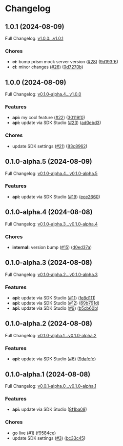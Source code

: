 # Changelog

## 1.0.1 (2024-08-09)

Full Changelog: [v1.0.0...v1.0.1](https://github.com/squack-io/flux-node/compare/v1.0.0...v1.0.1)

### Chores

* **ci:** bump prism mock server version ([#28](https://github.com/squack-io/flux-node/issues/28)) ([9d193f6](https://github.com/squack-io/flux-node/commit/9d193f673dd7fdad66aed700dd452be9d096c43e))
* **ci:** minor changes ([#26](https://github.com/squack-io/flux-node/issues/26)) ([0d7270b](https://github.com/squack-io/flux-node/commit/0d7270b810c6cc460aba8f5249efa8d7e9c9ffd6))

## 1.0.0 (2024-08-09)

Full Changelog: [v0.1.0-alpha.4...v1.0.0](https://github.com/squack-io/flux-node/compare/v0.1.0-alpha.4...v1.0.0)

### Features

* **api:** my cool feature ([#22](https://github.com/squack-io/flux-node/issues/22)) ([30119f0](https://github.com/squack-io/flux-node/commit/30119f06b3b3681823cc0b80f2d9c3439b0dbcaf))
* **api:** update via SDK Studio ([#23](https://github.com/squack-io/flux-node/issues/23)) ([ad0ebd3](https://github.com/squack-io/flux-node/commit/ad0ebd3d2d288e6be7a30ce5432afe1bb8a9b272))


### Chores

* update SDK settings ([#21](https://github.com/squack-io/flux-node/issues/21)) ([83c8962](https://github.com/squack-io/flux-node/commit/83c896204cb051a40a8e1cba4f9b918793141b09))

## 0.1.0-alpha.5 (2024-08-09)

Full Changelog: [v0.1.0-alpha.4...v0.1.0-alpha.5](https://github.com/squack-io/flux-node/compare/v0.1.0-alpha.4...v0.1.0-alpha.5)

### Features

* **api:** update via SDK Studio ([#19](https://github.com/squack-io/flux-node/issues/19)) ([ece2660](https://github.com/squack-io/flux-node/commit/ece26609574ecf545ff0561571b5dc777e3160c1))

## 0.1.0-alpha.4 (2024-08-08)

Full Changelog: [v0.1.0-alpha.3...v0.1.0-alpha.4](https://github.com/squack-io/flux-node/compare/v0.1.0-alpha.3...v0.1.0-alpha.4)

### Chores

* **internal:** version bump ([#15](https://github.com/squack-io/flux-node/issues/15)) ([d0ed37a](https://github.com/squack-io/flux-node/commit/d0ed37ab95fa80af6316b33b04d72e827977f719))

## 0.1.0-alpha.3 (2024-08-08)

Full Changelog: [v0.1.0-alpha.2...v0.1.0-alpha.3](https://github.com/squack-io/flux-node/compare/v0.1.0-alpha.2...v0.1.0-alpha.3)

### Features

* **api:** update via SDK Studio ([#11](https://github.com/squack-io/flux-node/issues/11)) ([fe8d111](https://github.com/squack-io/flux-node/commit/fe8d111e541a89c74739d140c31b2ee89d245563))
* **api:** update via SDK Studio ([#12](https://github.com/squack-io/flux-node/issues/12)) ([69b791d](https://github.com/squack-io/flux-node/commit/69b791d6cf202aa9f664aee4a699a315c25ceb41))
* **api:** update via SDK Studio ([#9](https://github.com/squack-io/flux-node/issues/9)) ([b5cb60b](https://github.com/squack-io/flux-node/commit/b5cb60b35332ec145a7aff30130fccace982f93f))

## 0.1.0-alpha.2 (2024-08-08)

Full Changelog: [v0.1.0-alpha.1...v0.1.0-alpha.2](https://github.com/squack-io/flux-node/compare/v0.1.0-alpha.1...v0.1.0-alpha.2)

### Features

* **api:** update via SDK Studio ([#6](https://github.com/squack-io/flux-node/issues/6)) ([9dafcfe](https://github.com/squack-io/flux-node/commit/9dafcfea911d7ff45c016b14a69bc882960f371d))

## 0.1.0-alpha.1 (2024-08-08)

Full Changelog: [v0.0.1-alpha.0...v0.1.0-alpha.1](https://github.com/squack-io/flux-node/compare/v0.0.1-alpha.0...v0.1.0-alpha.1)

### Features

* **api:** update via SDK Studio ([8f1ba08](https://github.com/squack-io/flux-node/commit/8f1ba08db29a70bff148967e03cf4ef089ee8fb2))


### Chores

* go live ([#1](https://github.com/squack-io/flux-node/issues/1)) ([f9584ce](https://github.com/squack-io/flux-node/commit/f9584ce08847650cc62d7a5ee720028bffaa9fdd))
* update SDK settings ([#3](https://github.com/squack-io/flux-node/issues/3)) ([bc33c45](https://github.com/squack-io/flux-node/commit/bc33c454345e832846c0e8b73f4725fa50b16da0))
